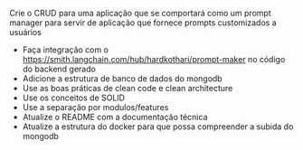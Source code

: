 Crie o CRUD para uma aplicação que se comportará como um prompt manager para servir de aplicação que fornece prompts customizados a usuários
- Faça integração com o https://smith.langchain.com/hub/hardkothari/prompt-maker no código do backend gerado
- Adicione a estrutura de banco de dados do mongodb
- Use as boas práticas de clean code e clean architecture
- Use os conceitos de SOLID
- Use a separação por modulos/features
- Atualize o README com a documentação técnica
- Atualize a estrutura do docker para que possa compreender a subida do mongodb